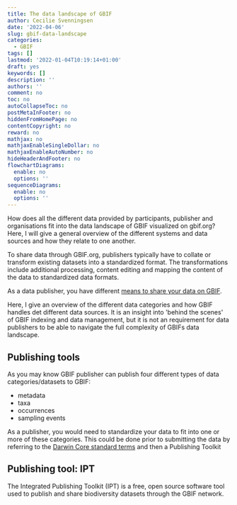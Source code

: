 ```yaml
---
title: The data landscape of GBIF
author: Cecilie Svenningsen
date: '2022-04-06'
slug: gbif-data-landscape
categories:
  - GBIF
tags: []
lastmod: '2022-01-04T10:19:14+01:00'
draft: yes
keywords: []
description: ''
authors: ''
comment: no
toc: no
autoCollapseToc: no
postMetaInFooter: no
hiddenFromHomePage: no
contentCopyright: no
reward: no
mathjax: no
mathjaxEnableSingleDollar: no
mathjaxEnableAutoNumber: no
hideHeaderAndFooter: no
flowchartDiagrams:
  enable: no
  options: ''
sequenceDiagrams:
  enable: no
  options: ''
---
```

How does all the different data provided by participants, publisher and organisations fit into the data landscape of GBIF visualized on gbif.org? Here, I will give a general overview of the different systems and data sources and how they relate to one another.  

To share data through GBIF.org, publishers typically have to collate or transform existing datasets into a standardized format. The transformations include additional processing, content editing and mapping the content of the data to standardized data formats. 
 
As a data publisher, you have different [means to share your data on GBIF](https://data-blog.gbif.org/post/installations-and-hosting-solutions-explained/). 

Here, I give an overview of the different data categories and how GBIF handles det different data sources. It is an insight into 'behind the scenes' of GBIF indexing and data management, but it is not an requirement for data publishers to be able to navigate the full complexity of GBIFs data landscape. 

## Publishing tools
As you may know GBIF publisher can publish four different types of data categories/datasets to GBIF:
- metadata
- taxa
- occurrences
- sampling events

As a publisher, you would need to standardize your data to fit into one or more of these categories. This could be done prior to submitting the data by referring to the [Darwin Core standard terms](https://dwc.tdwg.org/terms/) and then a Publishing Toolkit

## Publishing tool: IPT
The Integrated Publishing Toolkit (IPT) is a free, open source software tool used to publish and share biodiversity datasets through the GBIF network.

